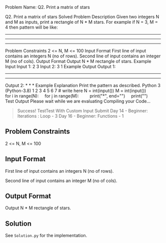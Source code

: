 Problem Name: Q2. Print a matrix of stars

Q2. Print a matrix of stars
Solved
Problem Description
Given two integers N and M as inputs, print a rectangle of N * M stars.
For example if N = 3, M = 4 then pattern will be like:
****
****
****
Problem Constraints
2 <= N, M <= 100
Input Format
First line of input contains an integers N (no of rows).
Second line of input contains an integer M (no of cols).
Output Format
Output N * M rectangle of stars.
Example Input
Input 1:
 2
 3
Input 2:
 3
 1
Example Output
Output 1:
***
***
Output 2:
*
*
*
Example Explanation
 Print the pattern as described.
Python 3 (Python-3.8)
1
2
3
4
5
6
7
# write here
N = int(input())
M = int(input())
for i in range(N):
    for j in range(M):
        print("*", end="")
    print("")    
Test Output
Please wait while we are evaluating
Compiling your Code...
> Success!
TestTest With Custom Input
Submit
Day 14 - Beginner: Iterations : Loop - 3
Day 16 - Beginner: Functions - 1

## Problem Constraints

2 <= N, M <= 100

## Input Format

First line of input contains an integers N (no of rows).

Second line of input contains an integer M (no of cols).

## Output Format

Output N * M rectangle of stars.

## Solution

See `Solution.py` for the implementation.